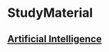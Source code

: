 # StudyMaterial

## [Artificial Intelligence](https://github.com/Kanishka-Ahuja/StudyMaterial/wiki/ArtificialIntelligence)
